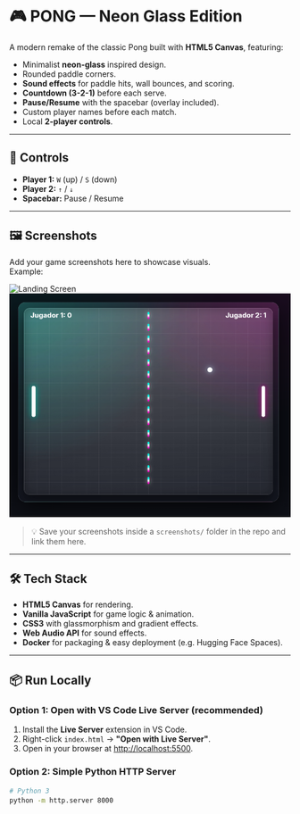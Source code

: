 # 🎮 PONG — Neon Glass Edition

A modern remake of the classic Pong built with **HTML5 Canvas**, featuring:
- Minimalist **neon-glass** inspired design.
- Rounded paddle corners.
- **Sound effects** for paddle hits, wall bounces, and scoring.
- **Countdown (3-2-1)** before each serve.
- **Pause/Resume** with the spacebar (overlay included).
- Custom player names before each match.
- Local **2-player controls**.

---

## 🚀 Controls

- **Player 1:** `W` (up) / `S` (down)  
- **Player 2:** `↑` / `↓`  
- **Spacebar:** Pause / Resume  

---

## 🖼️ Screenshots

Add your game screenshots here to showcase visuals.  
Example:

![Landing Screen](./assets/landing.png)  
![Gameplay](./assets/game.png)  

> 💡 Save your screenshots inside a `screenshots/` folder in the repo and link them here.

---

## 🛠️ Tech Stack

- **HTML5 Canvas** for rendering.  
- **Vanilla JavaScript** for game logic & animation.  
- **CSS3** with glassmorphism and gradient effects.  
- **Web Audio API** for sound effects.  
- **Docker** for packaging & easy deployment (e.g. Hugging Face Spaces).  

---

## 📦 Run Locally

### Option 1: Open with VS Code Live Server (recommended)
1. Install the **Live Server** extension in VS Code.  
2. Right-click `index.html` → **"Open with Live Server"**.  
3. Open in your browser at [http://localhost:5500](http://localhost:5500).

### Option 2: Simple Python HTTP Server
```bash
# Python 3
python -m http.server 8000
